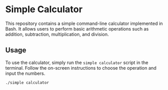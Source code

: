 # Simple Calculator

This repository contains a simple command-line calculator implemented in Bash. It allows users to perform basic arithmetic operations such as addition, subtraction, multiplication, and division.

## Usage

To use the calculator, simply run the `simple calculator` script in the terminal. Follow the on-screen instructions to choose the operation and input the numbers.

```bash
./simple calculator

